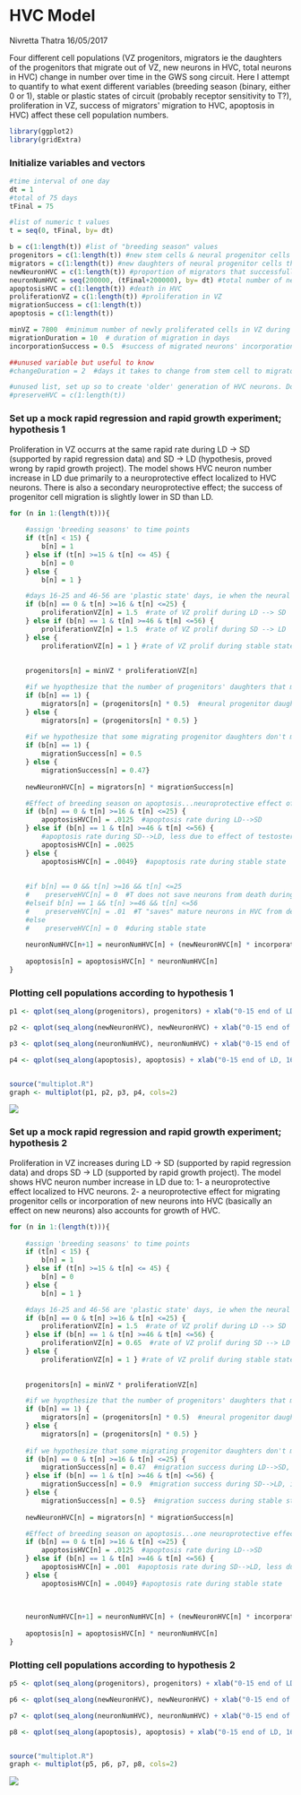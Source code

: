 HVC Model
================
Nivretta Thatra
16/05/2017

Four different cell populations (VZ progenitors, migrators ie the daughters of the progenitors that migrate out of VZ, new neurons in HVC, total neurons in HVC) change in number over time in the GWS song circuit. Here I attempt to quantify to what exent different variables (breeding season (binary, either 0 or 1), stable or plastic states of circuit (probably receptor sensitivity to T?), proliferation in VZ, success of migrators' migration to HVC, apoptosis in HVC) affect these cell population numbers.

``` r
library(ggplot2)
library(gridExtra)
```

### Initialize variables and vectors

``` r
#time interval of one day
dt = 1
#total of 75 days
tFinal = 75

#list of numeric t values
t = seq(0, tFinal, by= dt)

b = c(1:length(t)) #list of "breeding season" values
progenitors = c(1:length(t)) #new stem cells & neural progenitor cells in VZ (express nestin)
migrators = c(1:length(t)) #new daughters of neural progenitor cells that have begun to migrate to HVC (express doublecortin)
newNeuronHVC = c(1:length(t)) #proportion of migrators that successfully get to HVC (express NeuN)
neuronNumHVC = seq(200000, (tFinal+200000), by= dt) #total number of neurons in HVC, with baseline 200,000
apoptosisHVC = c(1:length(t)) #death in HVC
proliferationVZ = c(1:length(t)) #proliferation in VZ
migrationSuccess = c(1:length(t))
apoptosis = c(1:length(t))

minVZ = 7800  #minimum number of newly proliferated cells in VZ during LD, taken from Reg I data
migrationDuration = 10  # duration of migration in days
incorporationSuccess = 0.5  #success of migrated neurons' incorporation

##unused variable but useful to know
#changeDuration = 2  #days it takes to change from stem cell to migrator that expresses doublecortin

#unused list, set up so to create 'older' generation of HVC neurons. Doesn't make much sense now
#preserveHVC = c(1:length(t))
```

### Set up a mock rapid regression and rapid growth experiment; hypothesis 1

Proliferation in VZ occurrs at the same rapid rate during LD -&gt; SD (supported by rapid regression data) and SD -&gt; LD (hypothesis, proved wrong by rapid growth project). The model shows HVC neuron number increase in LD due primarily to a neuroprotective effect localized to HVC neurons. There is also a secondary neuroprotective effect; the success of progenitor cell migration is slightly lower in SD than LD.

``` r
for (n in 1:(length(t))){ 
    
    #assign 'breeding seasons' to time points 
    if (t[n] < 15) { 
        b[n] = 1 
    } else if (t[n] >=15 & t[n] <= 45) { 
        b[n] = 0 
    } else {
        b[n] = 1 } 

    #days 16-25 and 46-56 are 'plastic state' days, ie when the neural circuitry is transitioning between seasons
    if (b[n] == 0 & t[n] >=16 & t[n] <=25) {
        proliferationVZ[n] = 1.5  #rate of VZ prolif during LD --> SD
    } else if (b[n] == 1 & t[n] >=46 & t[n] <=56) {
        proliferationVZ[n] = 1.5  #rate of VZ prolif during SD --> LD
    } else {
        proliferationVZ[n] = 1 } #rate of VZ prolif during stable state
    
    
    progenitors[n] = minVZ * proliferationVZ[n] 

    #if we hyopthesize that the number of progenitors' daughters that migrate out of VZ is affected by breeding season, we can test that here
    if (b[n] == 1) { 
        migrators[n] = (progenitors[n] * 0.5)  #neural progenitor daughters that migrate out during breeding condition
    } else {
        migrators[n] = (progenitors[n] * 0.5) }
    
    #if we hypothesize that some migrating progenitor daughters don't make it to HVC as a function of breeding season, we can test that here 
    if (b[n] == 1) { 
        migrationSuccess[n] = 0.5  
    } else {
        migrationSuccess[n] = 0.47}
    
    newNeuronHVC[n] = migrators[n] * migrationSuccess[n]  

    #Effect of breeding season on apoptosis...neuroprotective effect of T in breeding season is primarily found here
    if (b[n] == 0 & t[n] >=16 & t[n] <=25) {
        apoptosisHVC[n] = .0125  #apoptosis rate during LD-->SD   
    } else if (b[n] == 1 & t[n] >=46 & t[n] <=56) {
        #apoptosis rate during SD-->LD, less due to effect of testosterone
        apoptosisHVC[n] = .0025  
    } else {
        apoptosisHVC[n] = .0049}  #apoptosis rate during stable state
    
    
    #if b[n] == 0 && t[n] >=16 && t[n] <=25
    #    preserveHVC[n] = 0  #T does not save neurons from death during LD-->SD   
    #elseif b[n] == 1 && t[n] >=46 && t[n] <=56
    #    preserveHVC[n] = .01  #T "saves" mature neurons in HVC from death during SD --> LD 
    #else
    #    preserveHVC[n] = 0  #during stable state
    
    neuronNumHVC[n+1] = neuronNumHVC[n] + (newNeuronHVC[n] * incorporationSuccess) - (apoptosisHVC[n] * neuronNumHVC[n]) 
    
    apoptosis[n] = apoptosisHVC[n] * neuronNumHVC[n] 
}
```

### Plotting cell populations according to hypothesis 1

``` r
p1 <- qplot(seq_along(progenitors), progenitors) + xlab("0-15 end of LD, 16-45 SD, 46-75 LD") + ylab("number of progenitors in VZ")

p2 <- qplot(seq_along(newNeuronHVC), newNeuronHVC) + xlab("0-15 end of LD, 16-45 SD, 46-75 LD") + ylab("HVC New Neuron Number")

p3 <- qplot(seq_along(neuronNumHVC), neuronNumHVC) + xlab("0-15 end of LD, 16-45 SD, 46-75 LD") + ylab("HVC Total Neuron Number")

p4 <- qplot(seq_along(apoptosis), apoptosis) + xlab("0-15 end of LD, 16-45 SD, 46-75 LD") + ylab("Density of Cell Death in HVC")


source("multiplot.R")
graph <- multiplot(p1, p2, p3, p4, cols=2)
```

![](HVC_model_files/figure-markdown_github/unnamed-chunk-4-1.png)

### Set up a mock rapid regression and rapid growth experiment; hypothesis 2

Proliferation in VZ increases during LD -&gt; SD (supported by rapid regression data) and drops SD -&gt; LD (supported by rapid growth project). The model shows HVC neuron number increase in LD due to: 1- a neuroprotective effect localized to HVC neurons. 2- a neuroprotective effect for migrating progenitor cells or incorporation of new neurons into HVC (basically an effect on new neurons) also accounts for growth of HVC.

``` r
for (n in 1:(length(t))){ 
    
    #assign 'breeding seasons' to time points 
    if (t[n] < 15) { 
        b[n] = 1 
    } else if (t[n] >=15 & t[n] <= 45) { 
        b[n] = 0 
    } else {
        b[n] = 1 } 

    #days 16-25 and 46-56 are 'plastic state' days, ie when the neural circuitry is transitioning between seasons
    if (b[n] == 0 & t[n] >=16 & t[n] <=25) {
        proliferationVZ[n] = 1.5  #rate of VZ prolif during LD --> SD
    } else if (b[n] == 1 & t[n] >=46 & t[n] <=56) {
        proliferationVZ[n] = 0.65  #rate of VZ prolif during SD --> LD
    } else {
        proliferationVZ[n] = 1 } #rate of VZ prolif during stable state
    
    
    progenitors[n] = minVZ * proliferationVZ[n] 

    #if we hyopthesize that the number of progenitors' daughters that migrate out of VZ is affected by breeding season, we can test that here
    if (b[n] == 1) { 
        migrators[n] = (progenitors[n] * 0.5)  #neural progenitor daughters that migrate out during breeding condition
    } else {
        migrators[n] = (progenitors[n] * 0.5) }
    
    #if we hypothesize that some migrating progenitor daughters don't make it to HVC as a function of plastic v stable sates, we can test that here
    if (b[n] == 0 & t[n] >=16 & t[n] <=25) {
        migrationSuccess[n] = 0.47  #migration success during LD-->SD, decreased slightly due to loss of T   
    } else if (b[n] == 1 & t[n] >=46 & t[n] <=56) {
        migrationSuccess[n] = 0.9  #migration success during SD-->LD, increased due to effect of testosterone
    } else {
        migrationSuccess[n] = 0.5}  #migration success during stable state
    
    newNeuronHVC[n] = migrators[n] * migrationSuccess[n]  

    #Effect of breeding season on apoptosis...one neuroprotective effect of T 
    if (b[n] == 0 & t[n] >=16 & t[n] <=25) {
        apoptosisHVC[n] = .0125  #apoptosis rate during LD-->SD   
    } else if (b[n] == 1 & t[n] >=46 & t[n] <=56) {
        apoptosisHVC[n] = .001  #apoptosis rate during SD-->LD, less due to effect of testosterone
    } else {
        apoptosisHVC[n] = .0049} #apoptosis rate during stable state
    
  
    
    neuronNumHVC[n+1] = neuronNumHVC[n] + (newNeuronHVC[n] * incorporationSuccess) - (apoptosisHVC[n] * neuronNumHVC[n]) 
    
    apoptosis[n] = apoptosisHVC[n] * neuronNumHVC[n] 
}
```

### Plotting cell populations according to hypothesis 2

``` r
p5 <- qplot(seq_along(progenitors), progenitors) + xlab("0-15 end of LD, 16-45 SD, 46-75 LD") + ylab("number of progenitors in VZ")

p6 <- qplot(seq_along(newNeuronHVC), newNeuronHVC) + xlab("0-15 end of LD, 16-45 SD, 46-75 LD") + ylab("HVC New Neuron Number")

p7 <- qplot(seq_along(neuronNumHVC), neuronNumHVC) + xlab("0-15 end of LD, 16-45 SD, 46-75 LD") + ylab("HVC Total Neuron Number")

p8 <- qplot(seq_along(apoptosis), apoptosis) + xlab("0-15 end of LD, 16-45 SD, 46-75 LD") + ylab("Density of Cell Death in HVC")


source("multiplot.R")
graph <- multiplot(p5, p6, p7, p8, cols=2)
```

![](HVC_model_files/figure-markdown_github/unnamed-chunk-6-1.png)
